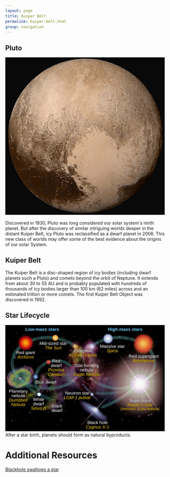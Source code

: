 ```yaml
---
layout: page
title: Kuiper Belt
permalink: kuiper-belt.html
group: navigation
---
```


## Pluto
![Pluto](img/pluto.jpg)

Discovered in 1930, Pluto was long considered our solar system's ninth planet. But after the discovery of similar intriguing worlds deeper in the distant Kuiper Belt, icy Pluto was reclassified as a dwarf planet in 2006. This new class of worlds may offer some of the best evidence about the origins of our solar System.

## Kuiper Belt
The Kuiper Belt is a disc-shaped region of icy bodies (including dwarf planets such a Pluto) and comets beyond the orbit of Neptune. It extends from about 30 to 55 AU and is probably populated with hundreds of thousands of icy bodies larger than 100 km (62 miles) across and an estimated trillion or more comets. The first Kuiper Belt Object was discovered in 1992.

## Star Lifecycle
![Star_Life_Cycles](img/star_life_cycles.jpg)
After a star birth, planets should form as natural byproducts.

# Additional Resources
[Blackhole swallows a star](https://www.youtube.com/watch?v=hu6hIhW00Fk)

<!-- lunar missions: news twitter feed. -->
